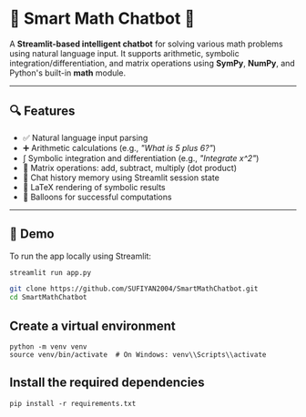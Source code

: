 
# 📐 Smart Math Chatbot 🤖

A **Streamlit-based intelligent chatbot** for solving various math problems using natural language input. It supports arithmetic, symbolic integration/differentiation, and matrix operations using **SymPy**, **NumPy**, and Python's built-in **math** module.

---

## 🔍 Features

- ✅ Natural language input parsing  
- ➕ Arithmetic calculations (e.g., *"What is 5 plus 6?"*)  
- ∫ Symbolic integration and differentiation (e.g., *"Integrate x^2"*)  
- 🧮 Matrix operations: add, subtract, multiply (dot product)  
- 🧠 Chat history memory using Streamlit session state  
- 📜 LaTeX rendering of symbolic results  
- 🎈 Balloons for successful computations  

---

## 🚀 Demo

To run the app locally using Streamlit:

```bash
streamlit run app.py

git clone https://github.com/SUFIYAN2004/SmartMathChatbot.git
cd SmartMathChatbot
```
## Create a virtual environment
```
python -m venv venv
source venv/bin/activate  # On Windows: venv\\Scripts\\activate
```
## Install the required dependencies
```
pip install -r requirements.txt

```
